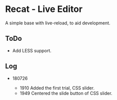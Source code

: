 # Recat - Live Editor

  A simple base with live-reload, to aid development.

## ToDo

* Add LESS support.

## Log

* 180726

  * 1910  Added the first trial, CSS slider.
  * 1949  Centered the slide button of CSS slider.